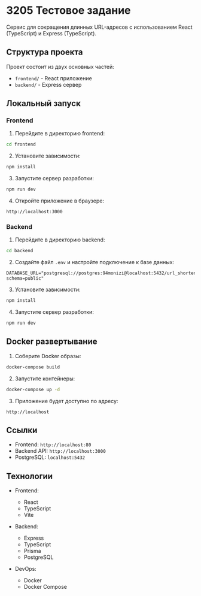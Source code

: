 # 3205 Тестовое задание

Сервис для сокращения длинных URL-адресов с использованием React (TypeScript) и Express (TypeScript).

## Структура проекта

Проект состоит из двух основных частей:
- `frontend/` - React приложение
- `backend/` - Express сервер

## Локальный запуск

### Frontend

1. Перейдите в директорию frontend:
```bash
cd frontend
```

2. Установите зависимости:
```bash
npm install
```

3. Запустите сервер разработки:
```bash
npm run dev
```

4. Откройте приложение в браузере:
```
http://localhost:3000
```

### Backend

1. Перейдите в директорию backend:
```bash
cd backend
```

2. Создайте файл `.env` и настройте подключение к базе данных:
```env
DATABASE_URL="postgresql://postgres:94monizi@localhost:5432/url_shortener?schema=public"
```

3. Установите зависимости:
```bash
npm install
```

4. Запустите сервер разработки:
```bash
npm run dev
```

## Docker развертывание

1. Соберите Docker образы:
```bash
docker-compose build
```

2. Запустите контейнеры:
```bash
docker-compose up -d
```

3. Приложение будет доступно по адресу:
```
http://localhost
```

## Ссылки

- Frontend: `http://localhost:80`
- Backend API: `http://localhost:3000`
- PostgreSQL: `localhost:5432`

## Технологии

- Frontend:
  - React
  - TypeScript
  - Vite

- Backend:
  - Express
  - TypeScript
  - Prisma
  - PostgreSQL

- DevOps:
  - Docker
  - Docker Compose